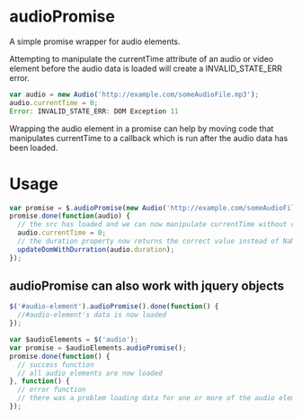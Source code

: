 audioPromise
============

A simple promise wrapper for audio elements.

Attempting to manipulate the currentTime attribute of an audio or video 
element before the audio data is loaded will create a INVALID_STATE_ERR error.

```javascript
var audio = new Audio('http://example.com/someAudioFile.mp3');
audio.currentTime = 0;
Error: INVALID_STATE_ERR: DOM Exception 11
```

Wrapping the audio element in a promise can help by moving code that manipulates 
currentTime to a callback which is run after the audio data has been loaded.


Usage
============
```javascript
var promise = $.audioPromise(new Audio('http://example.com/someAudioFile.mp3'));
promise.done(function(audio) {
  // the src has loaded and we can now manipulate currentTime without causing an exception
  audio.currentTime = 0;
  // the duration property now returns the correct value instead of NaN
  updateDomWithDurration(audio.duration);
});
```

audioPromise can also work with jquery objects
---------------
```javascript
$('#audio-element').audioPromise().done(function() {
  //#audio-element's data is now loaded
});

var $audioElements = $('audio');
var promise = $audioElements.audioPromise();
promise.done(function() {
  // success function
  // all audio elements are now loaded
}, function() {
  // error function
  // there was a problem loading data for one or more of the audio elements
});

```

